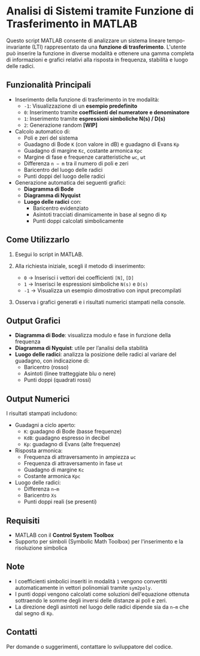 # Analisi di Sistemi tramite Funzione di Trasferimento in MATLAB

Questo script MATLAB consente di analizzare un sistema lineare tempo-invariante (LTI) rappresentato da una **funzione di trasferimento**. L'utente può inserire la funzione in diverse modalità e ottenere una gamma completa di informazioni e grafici relativi alla risposta in frequenza, stabilità e luogo delle radici.

## Funzionalità Principali

- Inserimento della funzione di trasferimento in tre modalità:
  - `-1`: Visualizzazione di un **esempio predefinito**
  - `0`: Inserimento tramite **coefficienti del numeratore e denominatore**
  - `1`: Inserimento tramite **espressioni simboliche N(s) / D(s)**
  - `2`: Generazione random **[WIP]**
- Calcolo automatico di:
  - Poli e zeri del sistema
  - Guadagno di Bode `K` (con valore in dB) e guadagno di Evans `Kp`
  - Guadagno di margine `Kc`, costante armonica `Kpc`
  - Margine di fase e frequenze caratteristiche `ωc`, `ωt`
  - Differenza `n − m` tra il numero di poli e zeri
  - Baricentro del luogo delle radici
  - Punti doppi del luogo delle radici
- Generazione automatica dei seguenti grafici:
  - **Diagramma di Bode**
  - **Diagramma di Nyquist**
  - **Luogo delle radici** con:
    - Baricentro evidenziato
    - Asintoti tracciati dinamicamente in base al segno di `Kp`
    - Punti doppi calcolati simbolicamente

## Come Utilizzarlo

1. Esegui lo script in MATLAB.
2. Alla richiesta iniziale, scegli il metodo di inserimento:
   - `0` → Inserisci i vettori dei coefficienti `[N]`, `[D]`
   - `1` → Inserisci le espressioni simboliche `N(s)` e `D(s)`
   - `-1` → Visualizza un esempio dimostrativo con input precompilati

3. Osserva i grafici generati e i risultati numerici stampati nella console.

## Output Grafici

- **Diagramma di Bode**: visualizza modulo e fase in funzione della frequenza
- **Diagramma di Nyquist**: utile per l’analisi della stabilità
- **Luogo delle radici**: analizza la posizione delle radici al variare del guadagno, con indicazione di:
  - Baricentro (rosso)
  - Asintoti (linee tratteggiate blu o nere)
  - Punti doppi (quadrati rossi)

## Output Numerici

I risultati stampati includono:

- Guadagni a ciclo aperto:
  - `K`: guadagno di Bode (basse frequenze)
  - `KdB`: guadagno espresso in decibel
  - `Kp`: guadagno di Evans (alte frequenze)
- Risposta armonica:
  - Frequenza di attraversamento in ampiezza `ωc`
  - Frequenza di attraversamento in fase `ωt`
  - Guadagno di margine `Kc`
  - Costante armonica `Kpc`
- Luogo delle radici:
  - Differenza `n−m`
  - Baricentro `Xs`
  - Punti doppi reali (se presenti)

## Requisiti

- MATLAB con il **Control System Toolbox**
- Supporto per simboli (Symbolic Math Toolbox) per l'inserimento e la risoluzione simbolica

## Note

- I coefficienti simbolici inseriti in modalità `1` vengono convertiti automaticamente in vettori polinomiali tramite `sym2poly`.
- I punti doppi vengono calcolati come soluzioni dell'equazione ottenuta sottraendo le somme degli inversi delle distanze ai poli e zeri.
- La direzione degli asintoti nel luogo delle radici dipende sia da `n−m` che dal segno di `Kp`.

## Contatti

Per domande o suggerimenti, contattare lo sviluppatore del codice.
